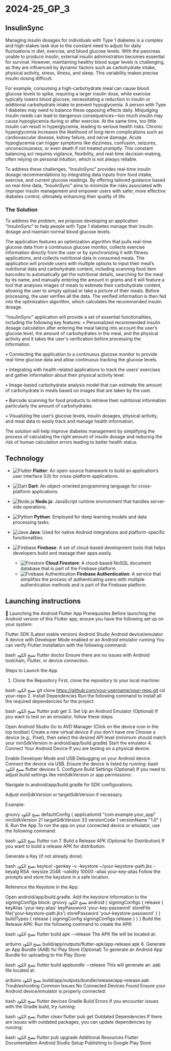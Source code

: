 # 2024-25_GP_3

## InsulinSync

Managing insulin dosages for individuals with Type 1 diabetes is a complex and high-stakes task due ‎to the constant need to adjust for daily fluctuations in diet, exercise, and blood glucose levels. With ‎the pancreas unable to produce insulin, external insulin administration becomes essential for ‎survival. However, maintaining healthy blood sugar levels is challenging, as they are influenced by ‎dynamic factors such as carbohydrate intake, physical activity, stress, illness, and sleep. This ‎variability makes precise insulin dosing difficult.‎

For example, consuming a high-carbohydrate meal can cause blood glucose levels to spike, ‎requiring a larger insulin dose, while exercise typically lowers blood glucose, necessitating a ‎reduction in insulin or additional carbohydrate intake to prevent hypoglycemia. A person with Type 1 ‎diabetes may need to balance these opposing effects daily. Misjudging insulin needs can lead to dangerous consequences—too much ‎insulin may cause hypoglycemia during or after exercise. At the same time, too little insulin can result in ‎hyperglycemia, leading to serious health risks. Chronic hyperglycemia increases ‎the likelihood of long-term complications such as cardiovascular disease, kidney failure, and nerve ‎damage. Acute hypoglycemia can trigger symptoms like dizziness, confusion, seizures, ‎unconsciousness, or even death if not treated promptly. This constant balancing act requires ‎vigilance, flexibility, and real-time decision-making, often relying on personal intuition, which is not ‎always reliable.‎

To address these challenges, “InsulinSync” provides real-time insulin dosage ‎recommendations by integrating data inputs from food intake, exercise, and current glucose ‎readings. By offering tailored guidance based on real-time data, “InsulinSync” aims to minimize the ‎risks associated with improper insulin management and empower users with safer, more effective ‎diabetes control, ultimately enhancing their quality of life.‎ 

### The Solution
To address the problem, we propose developing an application “InsulinSync” to help people with Type 1 diabetes manage their insulin dosage and maintain normal blood glucose levels.

The application features an optimization algorithm that pulls real-time glucose data from a continuous glucose monitor, collects exercise information directly from the user or by synchronizing it with fitness applications, and collects nutritional data in consumed meals. The application will provide users with multiple options to input their meal’s nutritional data and carbohydrate content, including scanning food item barcodes to automatically get the nutritional details, searching for the meal by its name, and manually entering the amount in grams and it will feature a tool that analyses images of meals to estimate their carbohydrate content, allowing the user to simply upload or take a picture of their meals. Before processing, the user verifies all the data. The verified information is then fed into the optimization algorithm, which calculates the recommended insulin dosage.

“InsulinSync” application will provide a set of essential functionalities, including the 
following key features:
•	Personalized recommended insulin dosage calculation after entering the meal taking into account the user’s glucose level, the amount of carbohydrates in the meal, and the physical activity and it takes the user's verification before processing the information.

•	Connecting the application to a continuous glucose monitor to provide real-time glucose data and allow continuous tracking the glucose levels.

•	Integrating with health-related applications to track the users’ exercises and gather information about their physical activity level. 

•	Image-based carbohydrate analysis model that can estimate the amount of carbohydrate in meals based on images that are taken by the user.

•	Barcode scanning for food products to retrieve their nutritional information particularly the amount of carbohydrates.

•	Visualizing the user’s glucose levels, insulin dosages, physical activity, and meal data to easily track and manage health information.

The solution will help improve diabetes management by simplifying the process of calculating the right amount of insulin dosage and reducing the risk of human calculation errors leading to better health status.

## Technology  
- ![Flutter](https://img.shields.io/badge/Flutter-02569B?logo=flutter&logoColor=white) **Flutter**: An open-source framework to build an application’s user interface (UI) for cross-platform applications.
- ![Dart](https://img.shields.io/badge/Dart-0175C2?logo=dart&logoColor=white) **Dart**: An object-oriented programming language for cross-platform applications.


- ![Node.js](https://img.shields.io/badge/Node.js-339933?logo=nodedotjs&logoColor=white) **Node.js**: JavaScript runtime environment that handles server-side operations.
- ![Python](https://img.shields.io/badge/Python-3776AB?logo=python&logoColor=white) **Python**: Employed for deep learning models and data processing tasks.


- ![Java](https://img.shields.io/badge/Java-ED8B00?logo=java&logoColor=white) **Java**: Used for native Android integrations and platform-specific functionalities.


- ![Firebase](https://img.shields.io/badge/Firebase-FFCA28?logo=firebase&logoColor=black) **Firebase**: A set of cloud-based development tools that helps developers build and manage their apps easily.
  - ![Firestore](https://img.shields.io/badge/Firestore-FF6F00?logo=firebase&logoColor=white) **Cloud Firestore**: A cloud-based NoSQL document database that is part of the Firebase platform.
  - ![Firebase Authentication](https://img.shields.io/badge/Firebase_Auth-FF6F00?logo=firebase&logoColor=white) **Firebase Authentication**: A service that simplifies the process of authenticating users with multiple authentication methods and is part of the Firebase platform.

## Launching instructions
🚀 Launching the Android Flutter App
Prerequisites
Before launching the Android version of this Flutter app, ensure you have the following set up on your system:

Flutter SDK (Latest stable version)
Android Studio
Android device/emulator
A device with Developer Mode enabled or an Android emulator running
You can verify Flutter installation with the following command:

bash
نسخ الكود
flutter doctor
Ensure there are no issues with Android toolchain, Flutter, or device connection.

Steps to Launch the App
1. Clone the Repository
First, clone the repository to your local machine:

bash
نسخ الكود
git clone https://github.com/your-username/your-repo.git
cd your-repo
2. Install Dependencies
Run the following command to install all the required dependencies for the project:

bash
نسخ الكود
flutter pub get
3. Set Up an Android Emulator (Optional)
If you want to test on an emulator, follow these steps:

Open Android Studio
Go to AVD Manager (Click on the device icon in the top toolbar)
Create a new virtual device if you don't have one
Choose a device (e.g., Pixel), then select the desired API level (minimum should match your minSdkVersion in android/app/build.gradle)
Start the emulator
4. Connect Your Android Device
If you are testing on a physical device:

Enable Developer Mode and USB Debugging on your Android device.
Connect the device via USB.
Ensure the device is listed by running:
bash
نسخ الكود
flutter devices
5. Configure Build Settings (Optional)
If you need to adjust build settings like minSdkVersion or app permissions:

Navigate to android/app/build.gradle for SDK configurations.

Adjust minSdkVersion or targetSdkVersion if necessary.

Example:

groovy
نسخ الكود
defaultConfig {
    applicationId "com.example.your_app"
    minSdkVersion 21
    targetSdkVersion 33
    versionCode 1
    versionName "1.0"
}
6. Run the App
To run the app on your connected device or emulator, use the following command:

bash
نسخ الكود
flutter run
7. Build a Release APK (Optional for Distribution)
If you want to build a release APK for distribution:

Generate a Key (if not already done):

bash
نسخ الكود
keytool -genkey -v -keystore ~/your-keystore-path.jks -keyalg RSA -keysize 2048 -validity 10000 -alias your-key-alias
Follow the prompts and store the keystore in a safe location.

Reference the Keystore in the App:

Open android/app/build.gradle.
Add the keystore information to the signingConfigs block:
groovy
نسخ الكود
android {
    signingConfigs {
        release {
            keyAlias 'your-key-alias'
            keyPassword 'your-key-password'
            storeFile file('your-keystore-path.jks')
            storePassword 'your-keystore-password'
        }
    }
    buildTypes {
        release {
            signingConfig signingConfigs.release
        }
    }
}
Build the Release APK: Run the following command to create the APK:

bash
نسخ الكود
flutter build apk --release
The APK file will be located at:

arduino
نسخ الكود
build/app/outputs/flutter-apk/app-release.apk
8. Generate an App Bundle (AAB) for Play Store (Optional)
To generate an Android App Bundle for uploading to the Play Store:

bash
نسخ الكود
flutter build appbundle --release
This will generate an .aab file located at:

arduino
نسخ الكود
build/app/outputs/bundle/release/app-release.aab
Troubleshooting
Common Issues
No Connected Devices Found
Ensure your Android device/emulator is properly connected:

bash
نسخ الكود
flutter devices
Gradle Build Errors
If you encounter issues with the Gradle build, try running:

bash
نسخ الكود
flutter clean
flutter pub get
Outdated Dependencies
If there are issues with outdated packages, you can update dependencies by running:

bash
نسخ الكود
flutter pub upgrade
Additional Resources
Flutter Documentation
Android Studio Setup
Publishing to Google Play Store

